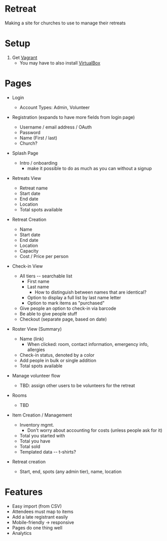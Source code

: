 Retreat
=======
Making a site for churches to use to manage their retreats


Setup
=======
1) Get [Vagrant](http://www.vagrantup.com/downloads)
    * You may have to also install [VirtualBox](https://www.virtualbox.org/wiki/Downloads)


Pages
=======

- Login
  - Account Types: Admin, Volunteer

- Registration (expands to have more fields from login page)
  - Username / email address / OAuth
  - Password
  - Name (First / last)
  - Church?

- Splash Page
  - Intro / onboarding
    - make it possible to do as much as you can without a signup

- Retreats View
  - Retreat name
  - Start date
  - End date
  - Location
  - Total spots available

- Retreat Creation
  - Name
  - Start date
  - End date
  - Location
  - Capacity
  - Cost / Price per person

- Check-in View
  - All tiers -- searchable list
    - First name
    - Last name
      - How to distinguish between names that are identical?
    - Option to display a full list by last name letter
    - Option to mark items as "purchased"
  - Give people an option to check-in via barcode
  - Be able to give people stuff
  - Checkout (separate page, based on date)

- Roster View (Summary)
  - Name (link)
    - When clicked: room, contact information, emergency info, allergies
  - Check-in status, denoted by a color
  - Add people in bulk or single addition
  - Total spots available

- Manage volunteer flow
  - TBD: assign other users to be volunteers for the retreat

- Rooms
  - TBD

- Item Creation / Management
  - Inventory mgmt. 
    - Don't worry about accounting for costs (unless people ask for it)
  - Total you started with
  - Total you have
  - Total sold
  - Templated data -- t-shirts?

- Retreat creation
  - Start, end, spots (any admin tier), name, location


Features
==========

- Easy import (from CSV)
- Attendees must map to items
- Add a late registrant easily
- Mobile-friendly -> responsive
- Pages do one thing well
- Analytics
